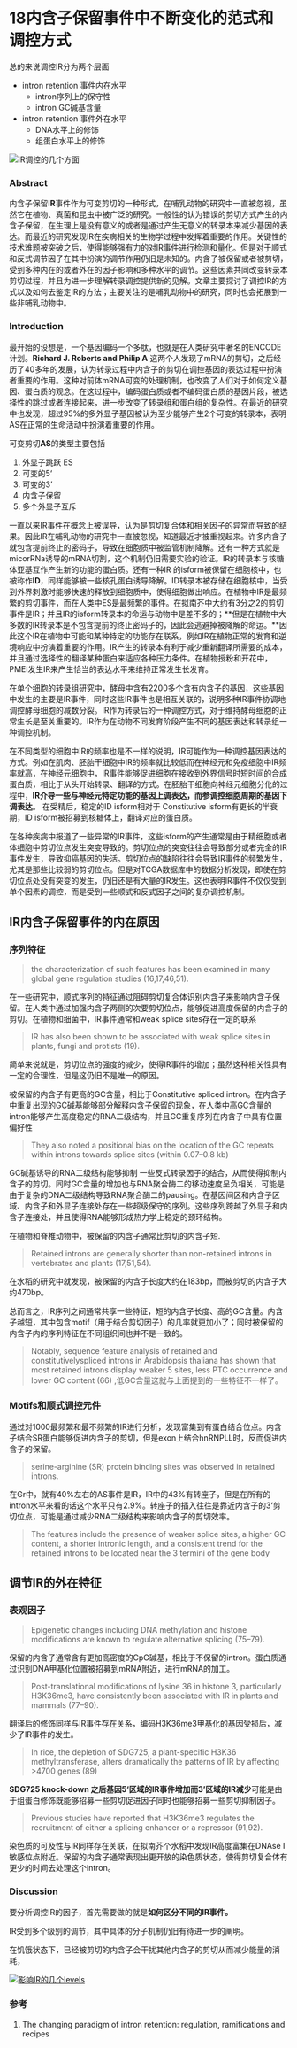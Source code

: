 # 18内含子保留事件中不断变化的范式和调控方式



总的来说调控IR分为两个层面

+ intron retention 事件内在水平
  + intron序列上的保守性
  + intron GC碱基含量
+ intron retention 事件外在水平
  + DNA水平上的修饰
  + 组蛋白水平上的修饰

![IR调控的几个方面](https://s2.ax1x.com/2019/12/20/QOT4uq.png)

### Abstract 

内含子保留**IR**事件作为可变剪切的一种形式，在哺乳动物的研究中一直被忽视，虽然它在植物、真菌和昆虫中被广泛的研究。一般性的认为错误的剪切方式产生的内含子保留，在生理上是没有意义的或者是通过产生无意义的转录本来减少基因的表达。而最近的研究发现IR在疾病相关的生物学过程中发挥着重要的作用。关键性的技术难题被突破之后，使得能够强有力的对IR事件进行检测和量化。但是对于顺式和反式调节因子在其中扮演的调节作用仍旧是未知的。内含子被保留或者被剪切，受到多种内在的或者外在的因子影响和多种水平的调节。这些因素共同改变转录本剪切过程，并且为进一步理解转录调控提供新的见解。文章主要探讨了调控IR的方式以及如何去鉴定IR的方法；主要关注的是哺乳动物中的研究，同时也会拓展到一些非哺乳动物中。

### Introduction

最开始的设想是，一个基因编码一个多肽，也就是在人类研究中著名的ENCODE计划。**Richard J. Roberts and Philip
A** 这两个人发现了mRNA的剪切，之后经历了40多年的发展，认为转录过程中内含子的剪切在调控基因的表达过程中扮演者重要的作用。这种对前体mRNA可变的处理机制，也改变了人们对于如何定义基因、蛋白质的观念。在这过程中，编码蛋白质或者不编码蛋白质的基因片段，被选择性的跳过或者连接起来，进一步改变了转录组和蛋白组的复杂性。在最近的研究中也发现，超过95%的多外显子基因被认为至少能够产生2个可变的转录本，表明AS在正常的生命活动中扮演着重要的作用。

可变剪切**AS**的类型主要包括

1. 外显子跳跃 ES
2. 可变的5‘
3. 可变的3’
4. 内含子保留
5. 多个外显子互斥

一直以来IR事件在概念上被误导，认为是剪切复合体和相关因子的异常而导致的结果。因此IR在哺乳动物的研究中一直被忽视，知道最近才被重视起来。许多内含子就包含提前终止的密码子，导致在细胞质中被监管机制降解。还有一种方式就是micorRNa诱导的mRNA切割，这个机制仍旧需要实验的验证。IR的转录本与核糖体亚基互作产生新的功能的蛋白质。还有一种IR 的isform被保留在细胞核中，也被称作**ID**，同样能够被一些核孔蛋白诱导降解。ID转录本被存储在细胞核中，当受到外界刺激时能够快速的释放到细胞质中，使得细胞做出响应。在植物中IR是最频繁的剪切事件，而在人类中ES是最频繁的事件。在拟南芥中大约有3分之2的剪切事件是IR；并且IR的isform转录本的命运与动物中是差不多的；**但是在植物中大多数的IR转录本是不包含提前的终止密码子的，因此会逃避掉被降解的命运。**因此这个IR在植物中可能和某种特定的功能存在联系，例如IR在植物正常的发育和逆境响应中扮演着重要的作用。IR产生的转录本有利于减少重新翻译所需要的成本，并且通过选择性的翻译某种蛋白来适应各种压力条件。在植物授粉和开花中，PMEI发生IR来产生恰当的表达水平来维持正常发生长发育。

在单个细胞的转录组研究中，酵母中含有2200多个含有内含子的基因，这些基因中发生的主要是IR事件，同时这些IR事件也是相互关联的，说明多种IR事件协调地调控酵母细胞的减数分裂。IR作为转录后的一种调控方式，对于维持酵母细胞的正常生长是至关重要的。IR作为在动物不同发育阶段产生不同的基因表达和转录组一种调控机制。

在不同类型的细胞中IR的频率也是不一样的说明，IR可能作为一种调控基因表达的方式。例如在肌肉、胚胎干细胞中IR的频率就比较低而在神经元和免疫细胞中IR频率就高，在神经元细胞中，IR事件能够促进细胞在接收到外界信号时短时间的合成蛋白质，相比于从头开始转录、翻译的方式。在胚胎干细胞向神经元细胞分化的过程中，**IR介导一些与神经元特定功能的基因上调表达，而参调控细胞周期的基因下调表达**。 在受精后，稳定的ID isform相对于 Constitutive isform有更长的半衰期，ID isform被招募到核糖体上，翻译对应的蛋白质。

在各种疾病中报道了一些异常的IR事件，这些isform的产生通常是由于精细胞或者体细胞中剪切位点发生突变导致的。剪切位点的突变往往会导致部分或者完全的IR事件发生，导致抑癌基因的失活。剪切位点的缺陷往往会导致IR事件的频繁发生，尤其是那些比较弱的剪切位点。但是对TCGA数据库中的数据分析发现，即使在剪切位点处没有突变的发生，仍旧还是有大量的IR发生。这也表明IR事件不仅仅受到单个因素的调控，而是受到一些顺式和反式因子之间的复杂调控机制。

## IR内含子保留事件的内在原因



### 序列特征

>   the characterization of such features has been examined in many global gene regulation studies (16,17,46,51).  

在一些研究中，顺式序列的特征通过阻碍剪切复合体识别内含子来影响内含子保留。在人类中通过加强内含子两侧的次要剪切位点，能够促进高度保留的内含子的剪切。在植物和细菌中，IR事件通常和weak splice sites存在一定的联系

> IR has also been shown to be associated with weak splice sites in plants, fungi and protists (19).   

简单来说就是，剪切位点的强度的减少，使得IR事件的增加；虽然这种相关性具有一定的合理性，但是这仍旧不是唯一的原因。

被保留的内含子有更高的GC含量，相比于Constitutive spliced intron。在内含子中重复出现的GC碱基能够部分解释内含子保留的现象，在人类中高GC含量的intron能够产生高度稳定的RNA二级结构，并且GC重复序列在内含子中具有位置偏好性

>   They also noted a positional bias on the location of the GC repeats within introns towards splice sites (within 0.07–0.8 kb) 

GC碱基诱导的RNA二级结构能够抑制 一些反式转录因子的结合，从而使得抑制内含子的剪切。同时GC含量的增加也与RNA聚合酶二的移动速度呈负相关，可能是由于复杂的DNA二级结构导致RNA聚合酶二的pausing。在基因间区和内含子区域、内含子和外显子连接处存在一些超级保守的序列。这些序列跨越了外显子和内含子连接处，并且使得RNA能够形成热力学上稳定的颈环结构。

在植物和脊椎动物中，被保留的内含子通常比剪切的内含子短.

>   Retained introns are generally shorter than non-retained introns in vertebrates and plants (17,51,54).  
>

在水稻的研究中就发现，被保留的内含子长度大约在183bp，而被剪切的内含子大约470bp。

总而言之，IR序列之间通常共享一些特征，短的内含子长度、高的GC含量。内含子越短，其中包含motif（用于结合剪切因子）的几率就更加小了；同时被保留的内含子内的序列特征在不同组织间也并不是一致的。

>   Notably, sequence feature analysis of retained and constitutivelyspliced introns in Arabidopsis thaliana has shown that most retained introns display weaker 5 sites, less PTC occurrence and lower GC content (66)  ,低GC含量这就与上面提到的一些特征不一样了。



### Motifs和顺式调控元件

通过对1000最频繁和最不频繁的IR进行分析，发现富集到有蛋白结合位点。内含子结合SR蛋白能够促进内含子的剪切，但是exon上结合hnRNPLL时，反而促进内含子的保留。

>   serine-arginine (SR) protein binding sites
> was observed in retained introns.  

在Gr中，就有40%左右的AS事件是IR，IR中的43%有转座子，但是在所有的intron水平来看的话这个水平只有2.9%。转座子的插入往往是靠近内含子的3‘剪切位点，可能是通过减少RNA二级结构来影响内含子的剪切效率。

>   The features include the presence of weaker splice sites, a higher GC content, a shorter intronic length, and a consistent trend for the retained introns to be located near the 3 termini of the gene body  

## 调节IR的外在特征



### 表观因子

>   Epigenetic changes including DNA methylation and histone modifications are known to regulate alternative splicing (75–79).  

保留的内含子通常含有更加高密度的CpG碱基，相比于不保留的intron。蛋白质通过识别DNA甲基化位置被招募到mRNA附近，进行mRNA的加工。

>   Post-translational modifications of lysine 36 in histone 3, particularly H3K36me3, have consistently been associated with IR in plants and mammals    (77–90).  
>

翻译后的修饰同样与IR事件存在关系，编码H3K36me3甲基化的基因受损后，减少了IR事件的发生。

>   In rice, the depletion of SDG725, a plant-specific H3K36 methyltransferase, alters dramatically the patterns of IR by affecting >4700 genes  (89)

**SDG725 knock-down  之后基因5‘区域的IR事件增加而3’区域的IR减少**可能是由于组蛋白修饰既能够招募一些剪切促进因子同时也能够招募一些剪切抑制因子。

>   Previous studies have reported that H3K36me3 regulates the recruitment of either a splicing enhancer or a repressor (91,92).  



染色质的可及性与IR同样存在关联，在拟南芥个水稻中发现IR高度富集在DNAse I敏感位点附近。保留的内含子通常表现出更开放的染色质状态，使得剪切复合体有更少的时间去处理这个intron。



### Discussion

要分析调控IR的因子，首先需要做的就是**如何区分不同的IR事件。**

IR受到多个级别的调节，其中具体的分子机制仍旧有待进一步的阐明。

在饥饿状态下，已经被剪切的内含子会干扰其他内含子的剪切从而减少能量的消耗，

[![影响IR的几个levels](https://s2.ax1x.com/2019/12/20/QOTu9J.md.png)](https://imgchr.com/i/QOTu9J)

### 参考 

1.   The changing paradigm of intron retention: regulation,
   ramifications and recipes  

   

